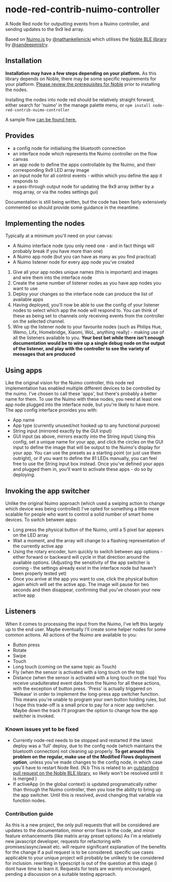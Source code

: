 # node-red-contrib-nuimo-controller

A Node Red node for outputting events from a Nuimo controller, and sending updates to the 9x9 led array.

Based on [Nuimo.js](https://github.com/nathankellenicki/nuimojs) by [@nathankellenicki](https://github.com/nathankellenicki) which utilises the [Noble BLE library](https://github.com/noble/noble) by [@sandeepmistry](https://github.com/sandeepmistry/).

## Installation
**Installation may have a few steps depending on your platform.**
As this library depends on Noble, there may be some specific requirements for your platform. [Please review the prerequisites for Noble](https://github.com/noble/noble#prerequisites) prior to installing the nodes.

Installing the nodes into node red should be relatively straight forward, either search for 'nuimo' in the manage palette menu, or
`npm install node-red-contrib-nuimo-controller`

A sample flow [can be found here.](https://flows.nodered.org/flow/43a6b015c2e5fce1a0ffa5305364c27b)

## Provides
-   a config node for initialising the bluetooth connection
-   an interface node which represents the Nuimo controller on the flow canvas
-   an app node to define the apps controllable by the Nuimo, and their corresponding 9x9 LED array image
-   an input node for all control events - within which you define the app it responds to
-   a pass-through output node for updating the 9x9 array (either by a msg.array, or via the nodes settings gui)

Documentation is still being written, but the code has been fairly extensively commented so should provide some guidance in the meantime.

## Implementing the nodes
Typically at a minimum you'll need on your canvas:
-   A Nuimo interface node (you only need one - and in fact things will probably break if you have more than one)
-   A Nuimo app node (but you can have as many as you find practical)
-   A Nuimo listener node for every app node you've created

1.  Give all your app nodes unique names (this is important) and images and wire them into the interface node
2.  Create the same number of listener nodes as you have app nodes you want to use
3.  Deploy your changes so the interface node can produce the list of available apps
4.  Having deployed, you'll now be able to use the config of your listener nodes to select which app the node will respond to. You can think of these as being set to channels only receiving events from the controller on the selected channel.
5.  Wire up the listener node to your favourite nodes (such as Philips Hue, Wemo, Lifx, Homebridge, Xiaomi, WoL, anything really) - making use of all the listeners available to you. **Your best bet while there isn't enough documentation would be to wire up a single debug node on the output of the listener, and play with the controller to see the variety of messages that are produced**

## Using apps
Like the original vision for the Nuimo controller, this node red implementation has enabled multiple different devices to be controlled by the nuimo. I've chosen to call these 'apps', but there's probably a better name for them.
To use the Nuimo with these nodes, you need at least one app node plugged into the interface node, but you're likely to have more.
The app config interface provides you with:
-   App name
-   App type (currently unused/not hooked up to any functional purpose)
-   String input (mirrored exactly by the GUI input)
-   GUI input (as above, mirrors exactly into the String input)
Using this config, set a unique name for your app, and click the circles on the GUI input to define the image that will be output to the Nuimo's display for your app. You can use the presets as a starting point (or just use them outright), or if you want to define the 81 LEDs manually, you can feel free to use the String input box instead.
Once you've defined your apps and plugged them in, you'll want to activate these apps - do so by deploying.

## Invoking the app switcher
Unlike the original Nuimo approach (which used a swiping action to change which device was being controlled) I've opted for something a little more scalable for people who want to control a solid number of smart home devices.
To switch between apps:
-   Long press the physical button of the Nuimo, until a 5 pixel bar appears on the LED array
-   Wait a moment, and the array will change to a flashing representation of the currently active app
-   Using the rotary encoder, turn quickly to switch between app options - either forward or backward will cycle in that direction around the available options. (Adjusting the sensitivity of the app switcher is coming - the settings already exist in the interface node but haven't been properly tested yet)
-   Once you arrive at the app you want to use, click the physical button again which will set the active app. The image will pause for two seconds and then disappear, confirming that you've chosen your new active app

## Listeners
When it comes to processing the input from the Nuimo, I've left this largely up to the end user. Maybe eventually I'll create some helper nodes for some common actions. All actions of the Nuimo are available to you:
-   Button press
-   Rotate
-   Swipe
-   Touch
-   Long touch (coming on the same topic as Touch)
-   Fly (when the sensor is activated with a long touch on the top)
-   Distance (when the sensor is activated with a long touch on the top)
You receive unadulterated event data from the Nuimo for all these actions, with the exception of button press. 'Press' is actually triggered on 'Release' in order to implement the long-press app switcher function. This means you're unable to program your own button holding rules, but I hope this trade-off is a small price to pay for a nicer app switcher. Maybe down the track I'll program the option to change how the app switcher is invoked.

### Known issues yet to be fixed
-   Currently node-red needs to be stopped and restarted if the latest deploy was a 'full' deploy, due to the config node (which maintains the bluetooth connection) not cleaning up properly. **To get around this problem on the regular, make use of the Modified Flows deployment option**, unless you've made changes to the config node, in which case you'll have to restart Node Red. (N.b This is related to an [outstanding pull request on the Noble BLE library](https://github.com/noble/noble/pull/577), so likely won't be resolved until it is merged )
-   If activeApp (in the global context) is updated programatically rather than through the Nuimo controller, then you lose the ability to bring up the app switcher. Until this is resolved, avoid changing that variable via function nodes.

### Contribution guide
As this is a new project, the only pull requests that will be considered are updates to the documentation, minor error fixes in the code, and minor feature enhancements (like matrix array preset options)
As I'm a relatively new javascript developer, requests for refactoring with promises/async/await etc. will require significant explanation of the benefits for the change if a pull request is to be considered. specific use cases applicable to your unique project will probably be unlikely to be considered for inclusion. rewriting in typescript is out of the question at this stage (i dont have time to learn it. Requests for tests are warmly encouraged, pending a discussion on a suitable testing approach.
